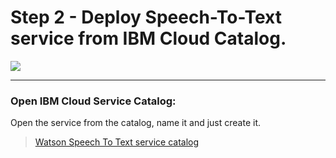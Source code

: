# Step 2 - Deploy Speech-To-Text service from IBM Cloud Catalog.

![](../img/speech-to-text-catalog.png)

<hr>

### Open IBM Cloud Service Catalog:

Open the service from the catalog, name it and just create it.


> [Watson Speech To Text service catalog](https://console.bluemix.net/catalog/services/speech-to-text)


